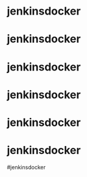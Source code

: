 # jenkinsdocker
# jenkinsdocker
# jenkinsdocker
# jenkinsdocker
# jenkinsdocker
# jenkinsdocker
#jenkinsdocker
